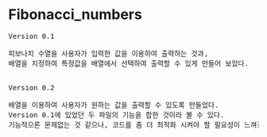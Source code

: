 # Fibonacci_numbers
<pre>Version 0.1<br>
피보나치 수열을 사용자가 입력한 값을 이용하여 출력하는 것과,
배열을 지정하여 특정값을 배열에서 선택하여 출력할 수 있게 만들어 보았다.
<br>
Version 0.2<br>
배열을 이용하여 사용자가 원하는 값을 출력할 수 있도록 만들었다.
Version 0.1에 있었던 두 파일의 기능을 합한 것이라 볼 수 있다.
기능적으론 문제없는 것 같으나, 코드를 좀 더 최적화 시켜야 할 필요성이 느껴진다.
</pre>
